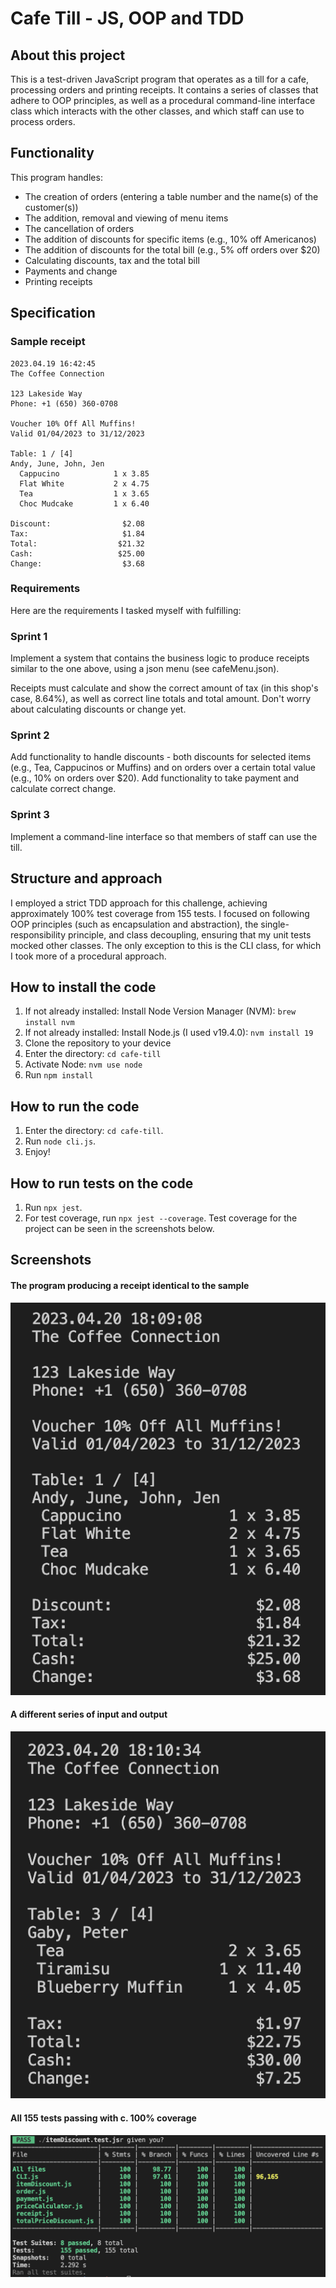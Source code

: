 # Cafe Till - JS, OOP and TDD

## About this project
This is a test-driven JavaScript program that operates as a till for a cafe, processing orders and printing receipts. It contains a series of classes that adhere to OOP principles, as well as a procedural command-line interface class which interacts with the other classes, and which staff can use to process orders.

## Functionality
This program handles:
- The creation of orders (entering a table number and the name(s) of the customer(s))
- The addition, removal and viewing of menu items
- The cancellation of orders
- The addition of discounts for specific items (e.g., 10% off Americanos)
- The addition of discounts for the total bill (e.g., 5% off orders over $20)
- Calculating discounts, tax and the total bill
- Payments and change
- Printing receipts

## Specification
### Sample receipt

```
2023.04.19 16:42:45
The Coffee Connection

123 Lakeside Way
Phone: +1 (650) 360-0708

Voucher 10% Off All Muffins!
Valid 01/04/2023 to 31/12/2023

Table: 1 / [4]
Andy, June, John, Jen
  Cappucino            1 x 3.85
  Flat White           2 x 4.75
  Tea                  1 x 3.65
  Choc Mudcake         1 x 6.40

Discount:                $2.08
Tax:                     $1.84
Total:                  $21.32
Cash:                   $25.00
Change:                  $3.68
```

### Requirements
Here are the requirements I tasked myself with fulfilling:

### Sprint 1
Implement a system that contains the business logic to produce receipts similar to the one above, using a json menu (see cafeMenu.json).

Receipts must calculate and show the correct amount of tax (in this shop's case, 8.64%), as well as correct line totals and total amount. Don't worry about calculating discounts or change yet.

### Sprint 2
Add functionality to handle discounts - both discounts for selected items (e.g., Tea, Cappucinos or Muffins) and on orders over a certain total value (e.g., 10% on orders over $20).
Add functionality to take payment and calculate correct change.

### Sprint 3
Implement a command-line interface so that members of staff can use the till.

## Structure and approach
I employed a strict TDD approach for this challenge, achieving approximately 100% test coverage from 155 tests. I focused on following OOP principles (such as encapsulation and abstraction), the single-responsibility principle, and class decoupling, ensuring that my unit tests mocked other classes. The only exception to this is the CLI class, for which I took more of a procedural approach.

## How to install the code
1. If not already installed: Install Node Version Manager (NVM): ```brew install nvm```
2. If not already installed: Install Node.js (I used v19.4.0): ```nvm install 19```
3. Clone the repository to your device
2. Enter the directory: ```cd cafe-till```
3. Activate Node: ```nvm use node```
4. Run ```npm install```

## How to run the code
1. Enter the directory: ```cd cafe-till```.
2. Run ```node cli.js```.
3. Enjoy!

## How to run tests on the code
1. Run ```npx jest```.
2. For test coverage, run ```npx jest --coverage```.
Test coverage for the project can be seen in the screenshots below.

## Screenshots
#### The program producing a receipt identical to the sample
![a screenshot of the program meeting the acceptance criteria in Node](./screenshots/acceptance-criteria-screenshot.png)

#### A different series of input and output
![another screenshot of the program running in Node](./screenshots/other-example-screenshot.png)

#### All 155 tests passing with c. 100% coverage
![a screenshot of all 155 tests passing with c. 100% coverage](./screenshots/test-coverage-screenshot.png)
